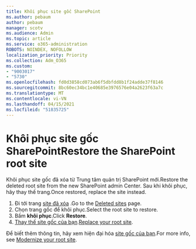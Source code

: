 ```yaml
---
title: Khôi phục site gốc SharePoint
ms.author: pebaum
author: pebaum
manager: scotv
ms.audience: Admin
ms.topic: article
ms.service: o365-administration
ROBOTS: NOINDEX, NOFOLLOW
localization_priority: Priority
ms.collection: Adm_O365
ms.custom:
- "9003017"
- "5730"
ms.openlocfilehash: fd0d3858cd073ab6f5dbfdd8b1f24adde37f8146
ms.sourcegitcommit: 8bc60ec34bc1e40685e3976576e04a2623f63a7c
ms.translationtype: MT
ms.contentlocale: vi-VN
ms.lasthandoff: 04/15/2021
ms.locfileid: "51835725"
---
```

# <a name="restore-the-sharepoint-root-site"></a><span data-ttu-id="e3d65-102">Khôi phục site gốc SharePoint</span><span class="sxs-lookup"><span data-stu-id="e3d65-102">Restore the SharePoint root site</span></span>

<span data-ttu-id="e3d65-103">Khôi phục site gốc đã xóa từ Trung tâm quản trị SharePoint mới.</span><span class="sxs-lookup"><span data-stu-id="e3d65-103">Restore the deleted root site from the new SharePoint admin Center.</span></span> <span data-ttu-id="e3d65-104">Sau khi khôi phục, hãy thay thế trang.</span><span class="sxs-lookup"><span data-stu-id="e3d65-104">Once restored, replace the site instead.</span></span>

1. <span data-ttu-id="e3d65-105">Đi tới trang [site đã xóa](https://admin.microsoft.com/sharepoint?page=recycleBin&modern=true) .</span><span class="sxs-lookup"><span data-stu-id="e3d65-105">Go to the [Deleted sites](https://admin.microsoft.com/sharepoint?page=recycleBin&modern=true) page.</span></span> 
2. <span data-ttu-id="e3d65-106">Chọn trang gốc để khôi phục.</span><span class="sxs-lookup"><span data-stu-id="e3d65-106">Select the root site to restore.</span></span>
3. <span data-ttu-id="e3d65-107">Bấm **khôi phục**.</span><span class="sxs-lookup"><span data-stu-id="e3d65-107">Click **Restore**.</span></span>
4. <span data-ttu-id="e3d65-108">[Thay thế site gốc của bạn](https://docs.microsoft.com/sharepoint/troubleshoot/sites/url-that-resides-under-root-site-collection-is-broken).</span><span class="sxs-lookup"><span data-stu-id="e3d65-108">[Replace your root site](https://docs.microsoft.com/sharepoint/troubleshoot/sites/url-that-resides-under-root-site-collection-is-broken).</span></span>

<span data-ttu-id="e3d65-109">Để biết thêm thông tin, hãy xem hiện đại hóa [site gốc của bạn](https://docs.microsoft.com/sharepoint/modern-root-site).</span><span class="sxs-lookup"><span data-stu-id="e3d65-109">For more info, see [Modernize your root site](https://docs.microsoft.com/sharepoint/modern-root-site).</span></span>
